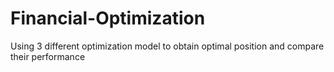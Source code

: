 # Financial-Optimization

Using 3 different optimization model to obtain optimal position and compare their performance
